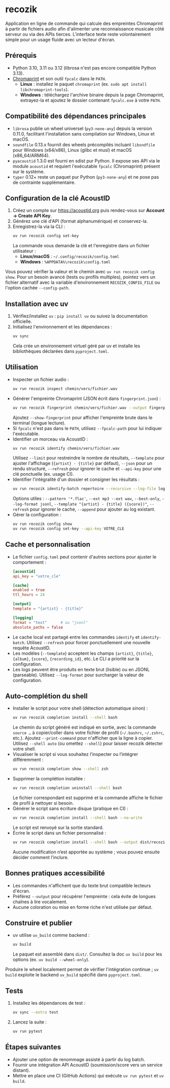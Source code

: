 # recozik

Application en ligne de commande qui calcule des empreintes Chromaprint à partir de fichiers audio afin d'alimenter une reconnaissance musicale côté serveur ou via des APIs tierces. L'interface texte reste volontairement simple pour un usage fluide avec un lecteur d'écran.

## Prérequis
- Python 3.10, 3.11 ou 3.12 (librosa n'est pas encore compatible Python 3.13).
- [Chromaprint](https://acoustid.org/chromaprint) et son outil `fpcalc` dans le `PATH`.
  - **Linux** : installez le paquet `chromaprint` (ex. `sudo apt install libchromaprint-tools`).
  - **Windows** : téléchargez l'archive binaire depuis la page Chromaprint, extrayez-la et ajoutez le dossier contenant `fpcalc.exe` à votre `PATH`.

## Compatibilité des dépendances principales
- `librosa` publie un wheel universel (`py3-none-any`) depuis la version 0.11.0, facilitant l'installation sans compilation sur Windows, Linux et macOS.
- `soundfile` 0.13.x fournit des wheels précompilés incluant `libsndfile` pour Windows (x64/x86), Linux (glibc et musl) et macOS (x86_64/ARM64).
- `pyacoustid` 1.3.0 est fourni en sdist pur Python. Il expose ses API via le module `acoustid` et requiert l'exécutable `fpcalc` (Chromaprint) présent sur le système.
- `typer` 0.12+ reste un paquet pur Python (`py3-none-any`) et ne pose pas de contrainte supplémentaire.

## Configuration de la clé AcoustID
1. Créez un compte sur <https://acoustid.org> puis rendez-vous sur **Account → Create API Key**.
2. Générez une clé d'API (format alphanumérique) et conservez-la.
3. Enregistrez-la via la CLI :
   ```bash
   uv run recozik config set-key
   ```
   La commande vous demande la clé et l'enregistre dans un fichier utilisateur :
   - **Linux/macOS** : `~/.config/recozik/config.toml`
   - **Windows** : `%APPDATA%\recozik\config.toml`

Vous pouvez vérifier la valeur et le chemin avec `uv run recozik config show`. Pour un besoin avancé (tests ou profils multiples), pointez vers un fichier alternatif avec la variable d'environnement `RECOZIK_CONFIG_FILE` ou l'option cachée `--config-path`.

## Installation avec uv
1. Vérifiez/installez `uv` : `pip install uv` ou suivez la documentation officielle.
2. Initialisez l'environnement et les dépendances :
   ```bash
   uv sync
   ```
   Cela crée un environnement virtuel géré par uv et installe les bibliothèques déclarées dans `pyproject.toml`.

## Utilisation
- Inspecter un fichier audio :
  ```bash
  uv run recozik inspect chemin/vers/fichier.wav
  ```
- Générer l'empreinte Chromaprint (JSON écrit dans `fingerprint.json`) :
  ```bash
  uv run recozik fingerprint chemin/vers/fichier.wav --output fingerprint.json
  ```
  Ajoutez `--show-fingerprint` pour afficher l'empreinte brute dans le terminal (longue lecture).
- Si `fpcalc` n'est pas dans le `PATH`, utilisez `--fpcalc-path` pour lui indiquer l'exécutable.
- Identifier un morceau via AcoustID :
  ```bash
  uv run recozik identify chemin/vers/fichier.wav
  ```
  Utilisez `--limit` pour restreindre le nombre de résultats, `--template` pour ajuster l'affichage (`{artist} - {title}` par défaut), `--json` pour un rendu structuré, `--refresh` pour ignorer le cache et `--api-key` pour une clé ponctuelle (ex. usage CI).
- Identifier l'intégralité d'un dossier et consigner les résultats :
  ```bash
  uv run recozik identify-batch repertoire --recursive --log-file logs/recozik.log
  ```
  Options utiles : `--pattern '*.flac'`, `--ext mp3 --ext wav`, `--best-only`, `--log-format jsonl`, `--template "{artist} - {title} ({score})"`, `--refresh` pour ignorer le cache, `--append` pour ajouter au log existant.
- Gérer la configuration :
  ```bash
  uv run recozik config show
  uv run recozik config set-key --api-key VOTRE_CLE
  ```

## Cache et personnalisation
- Le fichier `config.toml` peut contenir d'autres sections pour ajuster le comportement :
  ```toml
  [acoustid]
  api_key = "votre_cle"

  [cache]
  enabled = true
  ttl_hours = 24

  [output]
  template = "{artist} - {title}"

  [logging]
  format = "text"      # ou "jsonl"
  absolute_paths = false
  ```
- Le cache local est partagé entre les commandes `identify` et `identify-batch`. Utilisez `--refresh` pour forcer ponctuellement une nouvelle requête AcoustID.
- Les modèles (`--template`) acceptent les champs `{artist}`, `{title}`, `{album}`, `{score}`, `{recording_id}`, etc. Le CLI a priorité sur la configuration.
- Les logs peuvent être produits en texte brut (lisible) ou en JSONL (parseable). Utilisez `--log-format` pour surcharger la valeur de configuration.

## Auto-complétion du shell
- Installer le script pour votre shell (détection automatique sinon) :
  ```bash
  uv run recozik completion install --shell bash
  ```
  Le chemin du script généré est indiqué en sortie, avec la commande `source …` à copier/coller dans votre fichier de profil (`~/.bashrc`, `~/.zshrc`, etc.). Ajoutez `--print-command` pour n'afficher que la ligne à copier. Utilisez `--shell auto` (ou omettez `--shell`) pour laisser recozik détecter votre shell.
- Visualiser le script si vous souhaitez l’inspecter ou l’intégrer différemment :
  ```bash
  uv run recozik completion show --shell zsh
  ```
- Supprimer la complétion installée :
  ```bash
  uv run recozik completion uninstall --shell bash
  ```
  Le fichier correspondant est supprimé et la commande affiche le fichier de profil à nettoyer si besoin.
- Générer le script sans écriture disque (pratique en CI) :
  ```bash
  uv run recozik completion install --shell bash --no-write
  ```
  Le script est renvoyé sur la sortie standard.
- Écrire le script dans un fichier personnalisé :
  ```bash
  uv run recozik completion install --shell bash --output dist/recozik-completion.sh
  ```
  Aucune modification n’est apportée au système ; vous pouvez ensuite décider comment l’inclure.

## Bonnes pratiques accessibilité
- Les commandes n'affichent que du texte brut compatible lecteurs d'écran.
- Préférez `--output` pour récupérer l'empreinte : cela évite de longues chaînes à lire vocalement.
- Aucune coloration ou mise en forme riche n'est utilisée par défaut.

## Construire et publier
- uv utilise `uv_build` comme backend :
  ```bash
  uv build
  ```
  Le paquet est assemblé dans `dist/`. Consultez la doc `uv build` pour les options (ex. `uv build --wheel-only`).

Produire le wheel localement permet de vérifier l'intégration continue ; `uv build` exploite le backend `uv_build` spécifié dans `pyproject.toml`.

## Tests
1. Installez les dépendances de test :
   ```bash
   uv sync --extra test
   ```
2. Lancez la suite :
   ```bash
   uv run pytest
   ```

## Étapes suivantes
- Ajouter une option de renommage assisté à partir du log batch.
- Fournir une intégration API AcoustID (soumission/score vers un service distant).
- Mettre en place une CI (GitHub Actions) qui exécute `uv run pytest` et `uv build`.
